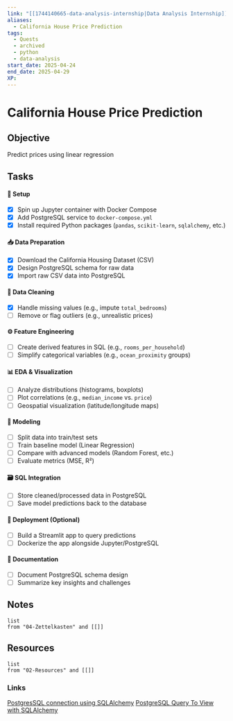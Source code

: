 ```yaml
---
link: "[[1744140665-data-analysis-internship|Data Analysis Internship]]"
aliases:
  - California House Price Prediction
tags:
  - Quests
  - archived
  - python
  - data-analysis
start_date: 2025-04-24
end_date: 2025-04-29
XP:
---
```

# California House Price Prediction
## Objective
Predict prices using linear regression
## Tasks
#### **🔧 Setup**
- [x] Spin up Jupyter container with Docker Compose
- [x] Add PostgreSQL service to `docker-compose.yml`
- [x] Install required Python packages (`pandas`, `scikit-learn`, `sqlalchemy`, etc.)
#### **📥 Data Preparation**
- [x] Download the California Housing Dataset (CSV)
- [x] Design PostgreSQL schema for raw data
- [x] Import raw CSV data into PostgreSQL
#### **🧹 Data Cleaning**
- [x] Handle missing values (e.g., impute `total_bedrooms`)
- [ ] Remove or flag outliers (e.g., unrealistic prices)
#### **⚙️ Feature Engineering**
- [ ] Create derived features in SQL (e.g., `rooms_per_household`)
- [ ] Simplify categorical variables (e.g., `ocean_proximity` groups)
#### **📊 EDA & Visualization**
- [ ] Analyze distributions (histograms, boxplots)
- [ ] Plot correlations (e.g., `median_income` vs. `price`)
- [ ] Geospatial visualization (latitude/longitude maps)
#### **🤖 Modeling**
- [ ] Split data into train/test sets
- [ ] Train baseline model (Linear Regression)
- [ ] Compare with advanced models (Random Forest, etc.)
- [ ] Evaluate metrics (MSE, R²)
#### **🗃️ SQL Integration**
- [ ] Store cleaned/processed data in PostgreSQL
- [ ] Save model predictions back to the database
#### **🚀 Deployment (Optional)**
- [ ] Build a Streamlit app to query predictions
- [ ] Dockerize the app alongside Jupyter/PostgreSQL
#### **📝 Documentation**
- [ ] Document PostgreSQL schema design
- [ ] Summarize key insights and challenges
## Notes
```dataview
list
from "04-Zettelkasten" and [[]]
```
## Resources
```dataview
list
from "02-Resources" and [[]]
```

### Links
[PostgresSQL connection using SQLAlchemy](https://docs.sqlalchemy.org/en/20/core/engines.html)
[PostgreSQL Query To View with SQLAlchemy](https://www.geeksforgeeks.org/how-can-i-query-a-postgresql-view-with-sqlalchemy/)